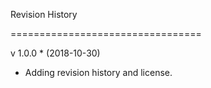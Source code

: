 Revision History

=================================


v 1.0.0 * (2018-10-30)

* Adding revision history and license.
